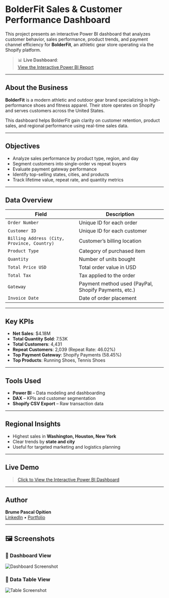 #  BolderFit Sales & Customer Performance Dashboard

This project presents an interactive Power BI dashboard that analyzes customer behavior, sales performance, product trends, and payment channel efficiency for **BolderFit**, an athletic gear store operating via the Shopify platform.

> 📊 **Live Dashboard**:  
> [View the Interactive Power BI Report](https://app.powerbi.com/view?r=eyJrIjoiNmQyMDMxNWEtYzFkNy00NjhlLWIyYWMtMmFjN2QzMGYyMzMwIiwidCI6ImRmODY3OWNkLWE4MGUtNDVkOC05OWFjLWM4M2VkN2ZmOTVhMCJ9&pageName=3ca1aec96db9440b2107)

---

##  About the Business

**BolderFit** is a modern athletic and outdoor gear brand specializing in high-performance shoes and fitness apparel. Their store operates on Shopify and serves customers across the United States.

This dashboard helps BolderFit gain clarity on customer retention, product sales, and regional performance using real-time sales data.

---

##  Objectives

- Analyze sales performance by product type, region, and day
- Segment customers into single-order vs repeat buyers
- Evaluate payment gateway performance
- Identify top-selling states, cities, and products
- Track lifetime value, repeat rate, and quantity metrics

---

##  Data Overview

| Field | Description |
|-------|-------------|
| `Order Number` | Unique ID for each order |
| `Customer ID` | Unique ID for each customer |
| `Billing Address (City, Province, Country)` | Customer’s billing location |
| `Product Type` | Category of purchased item |
| `Quantity` | Number of units bought |
| `Total Price USD` | Total order value in USD |
| `Total Tax` | Tax applied to the order |
| `Gateway` | Payment method used (PayPal, Shopify Payments, etc.) |
| `Invoice Date` | Date of order placement |

---

##  Key KPIs

-  **Net Sales**: $4.18M  
-  **Total Quantity Sold**: 7.53K  
-  **Total Customers**: 4,431  
-  **Repeat Customers**: 2,039 (Repeat Rate: 46.02%)  
-  **Top Payment Gateway**: Shopify Payments (58.45%)  
-  **Top Products**: Running Shoes, Tennis Shoes

---

##  Tools Used

- **Power BI** – Data modeling and dashboarding
- **DAX** – KPIs and customer segmentation
- **Shopify CSV Export** – Raw transaction data

---

##  Regional Insights

- Highest sales in **Washington, Houston, New York**
- Clear trends by **state and city**
- Useful for targeted marketing and logistics planning

---

##  Live Demo

>  [Click to View the Interactive Power BI Dashboard](https://app.powerbi.com/view?r=eyJrIjoiNmQyMDMxNWEtYzFkNy00NjhlLWIyYWMtMmFjN2QzMGYyMzMwIiwidCI6ImRmODY3OWNkLWE4MGUtNDVkOC05OWFjLWM4M2VkN2ZmOTVhMCJ9&pageName=3ca1aec96db9440b2107)

---

##  Author

**Brume Pascal Opitien**  
[LinkedIn](https://www.linkedin.com/in/pascalbrume) • [Portfolio](https://pascalbrume-portfolio.lovable.app)

---

## 🖼️ Screenshots

### 🔹 Dashboard View  
![Dashboard Screenshot](images/dashboard-view1.png)

### 🔹 Data Table View  
![Table Screenshot](images/dashboard-view2.png)

